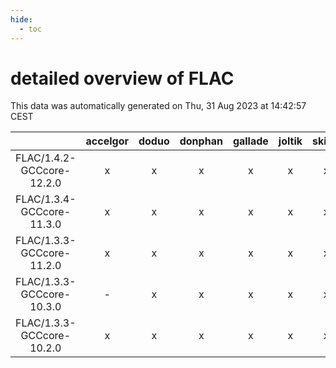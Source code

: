 ```yaml
---
hide:
  - toc
---
```


detailed overview of FLAC
=========================


This data was automatically generated on Thu, 31 Aug 2023 at 14:42:57 CEST  

| |accelgor|doduo|donphan|gallade|joltik|skitty|swalot|victini|
| :---: | :---: | :---: | :---: | :---: | :---: | :---: | :---: | :---: |
|FLAC/1.4.2-GCCcore-12.2.0|x|x|x|x|x|x|x|x|
|FLAC/1.3.4-GCCcore-11.3.0|x|x|x|x|x|x|x|x|
|FLAC/1.3.3-GCCcore-11.2.0|x|x|x|x|x|x|x|x|
|FLAC/1.3.3-GCCcore-10.3.0|-|x|x|x|x|x|x|x|
|FLAC/1.3.3-GCCcore-10.2.0|x|x|x|x|x|x|x|x|
